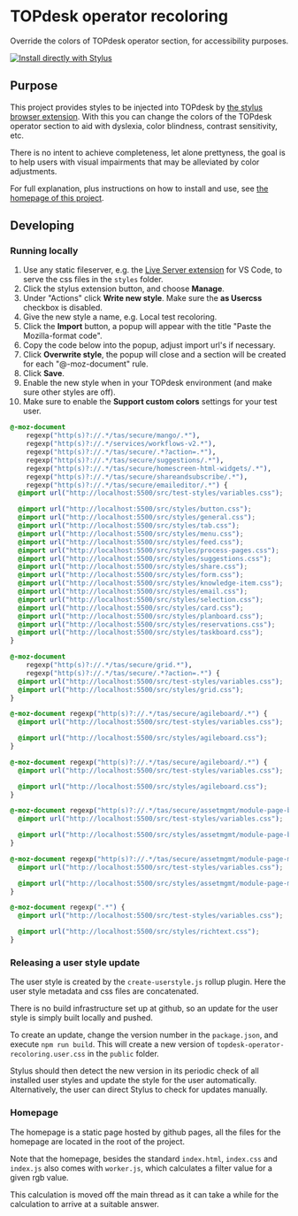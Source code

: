 # TOPdesk operator recoloring

Override the colors of TOPdesk operator section, for accessibility purposes.

[![Install directly with Stylus](https://img.shields.io/badge/Install%20directly%20with-Stylus-00adad.svg)](https://raw.githubusercontent.com/TOPdesk/operator-recoloring/master/public/topdesk-operator-recoloring.user.css)

## Purpose
This project provides styles to be injected into TOPdesk by [the stylus browser extension](https://add0n.com/stylus.html). With this you can change the colors of the TOPdesk operator section to aid with dyslexia, color blindness, contrast sensitivity, etc.

There is no intent to achieve completeness, let alone prettyness, the goal is to help users with visual impairments that may be alleviated by color adjustments.

For full explanation, plus instructions on how to install and use, see [the homepage of this project](https://topdesk.github.io/operator-recoloring/).

## Developing

### Running locally
1. Use any static fileserver, e.g. the [Live Server extension](https://marketplace.visualstudio.com/items?itemName=ritwickdey.LiveServer) for VS Code, to serve the css files in the `styles` folder.
1. Click the stylus extension button, and choose **Manage**.
1. Under "Actions" click **Write new style**. Make sure the **as Usercss** checkbox is disabled.
1. Give the new style a name, e.g. Local test recoloring.
1. Click the **Import** button, a popup will appear with the title "Paste the Mozilla-format code".
1. Copy the code below into the popup, adjust import url's if necessary.
1. Click **Overwrite style**, the popup will close and a section will be created for each "@-moz-document" rule.
1. Click **Save**.
1. Enable the new style when in your TOPdesk environment (and make sure other styles are off).
1. Make sure to enable the **Support custom colors** settings for your test user.

```css
@-moz-document
    regexp("http(s)?://.*/tas/secure/mango/.*"),
    regexp("http(s)?://.*/services/workflows-v2.*"),
    regexp("http(s)?://.*/tas/secure/.*?action=.*"),
    regexp("http(s)?://.*/tas/secure/suggestions/.*"),
    regexp("http(s)?://.*/tas/secure/homescreen-html-widgets/.*"),
    regexp("http(s)?://.*/tas/secure/shareandsubscribe/.*"),
    regexp("http(s)?://.*/tas/secure/emaileditor/.*") {
  @import url("http://localhost:5500/src/test-styles/variables.css");

  @import url("http://localhost:5500/src/styles/button.css");
  @import url("http://localhost:5500/src/styles/general.css");
  @import url("http://localhost:5500/src/styles/tab.css");
  @import url("http://localhost:5500/src/styles/menu.css");
  @import url("http://localhost:5500/src/styles/feed.css");
  @import url("http://localhost:5500/src/styles/process-pages.css");
  @import url("http://localhost:5500/src/styles/suggestions.css");
  @import url("http://localhost:5500/src/styles/share.css");
  @import url("http://localhost:5500/src/styles/form.css");
  @import url("http://localhost:5500/src/styles/knowledge-item.css");
  @import url("http://localhost:5500/src/styles/email.css");
  @import url("http://localhost:5500/src/styles/selection.css");
  @import url("http://localhost:5500/src/styles/card.css");
  @import url("http://localhost:5500/src/styles/planboard.css");
  @import url("http://localhost:5500/src/styles/reservations.css");
  @import url("http://localhost:5500/src/styles/taskboard.css");
}

@-moz-document
    regexp("http(s)?://.*/tas/secure/grid.*"),
    regexp("http(s)?://.*/tas/secure/.*?action=.*") {
  @import url("http://localhost:5500/src/test-styles/variables.css");
  @import url("http://localhost:5500/src/styles/grid.css");
}

@-moz-document regexp("http(s)?://.*/tas/secure/agileboard/.*") {
  @import url("http://localhost:5500/src/test-styles/variables.css");

  @import url("http://localhost:5500/src/styles/agileboard.css");
}

@-moz-document regexp("http(s)?://.*/tas/secure/agileboard/.*") {
  @import url("http://localhost:5500/src/test-styles/variables.css");

  @import url("http://localhost:5500/src/styles/agileboard.css");
}

@-moz-document regexp("http(s)?://.*/tas/secure/assetmgmt/module-page-buttons.*") {
  @import url("http://localhost:5500/src/test-styles/variables.css");

  @import url("http://localhost:5500/src/styles/assetmgmt/module-page-buttons.css");
}

@-moz-document regexp("http(s)?://.*/tas/secure/assetmgmt/module-page-migration-information.*") {
  @import url("http://localhost:5500/src/test-styles/variables.css");

  @import url("http://localhost:5500/src/styles/assetmgmt/module-page-migration.css");
}

@-moz-document regexp(".*") {
  @import url("http://localhost:5500/src/test-styles/variables.css");

  @import url("http://localhost:5500/src/styles/richtext.css");
}
```



### Releasing a user style update
The user style is created by the `create-userstyle.js` rollup plugin. Here the user style metadata and css files are concatenated.

There is no build infrastructure set up at github, so an update for the user style is simply built locally and pushed.

To create an update, change the version number in the `package.json`, and execute `npm run build`. This will create a new version of `topdesk-operator-recoloring.user.css` in the `public` folder.

Stylus should then detect the new version in its periodic check of all installed user styles and update the style for the user automatically.
Alternatively, the user can direct Stylus to check for updates manually.


### Homepage
The homepage is a static page hosted by github pages, all the files for the homepage are located in the root of the project.

Note that the homepage, besides the standard `index.html`, `index.css` and `index.js` also comes with `worker.js`, which calculates  a filter value for a given rgb value.

This calculation is moved off the main thread as it can take a while for the calculation to arrive at a suitable answer.
